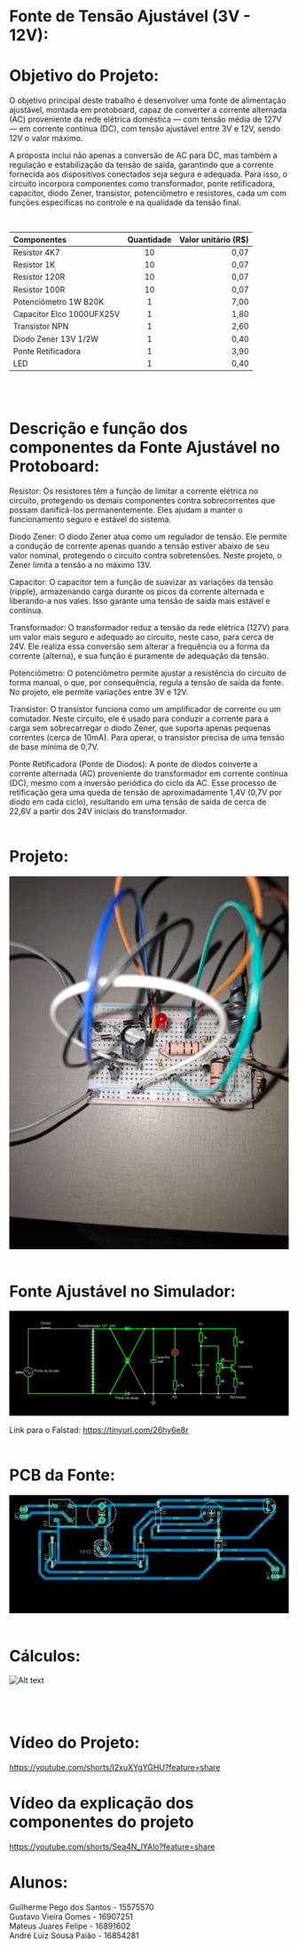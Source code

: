 # Fonte de Tensão Ajustável (3V - 12V):

# Objetivo do Projeto:

O objetivo principal deste trabalho é desenvolver uma fonte de alimentação ajustável, montada em protoboard, capaz de converter a corrente alternada (AC) proveniente da rede elétrica doméstica — com tensão média de 127V — em corrente contínua (DC), com tensão ajustável entre 3V e 12V, sendo 12V o valor máximo.

A proposta inclui não apenas a conversão de AC para DC, mas também a regulação e estabilização da tensão de saída, garantindo que a corrente fornecida aos dispositivos conectados seja segura e adequada. Para isso, o circuito incorpora componentes como transformador, ponte retificadora, capacitor, diodo Zener, transistor, potenciômetro e resistores, cada um com funções específicas no controle e na qualidade da tensão final.

<br>

| Componentes | Quantidade | Valor unitário (R$) |
|:-----|:--------:|------:|
| Resistor 4K7 | 10 | 0,07 |
| Resistor 1K | 10 | 0,07 |
| Resistor 120R | 10 | 0,07 |
| Resistor 100R | 10 | 0,07 |
| Potenciômetro 1W B20K | 1 | 7,00 |
| Capacitor Elco 1000UFX25V | 1 | 1,80|
| Transistor NPN | 1 | 2,60 |
| Diodo Zener 13V 1/2W | 1 | 0,40 |
| Ponte Retificadora | 1 | 3,90 |
| LED | 1 | 0,40 |

<br>
<br>

# Descrição e função dos componentes da Fonte Ajustável no Protoboard:

Resistor:
Os resistores têm a função de limitar a corrente elétrica no circuito, protegendo os demais componentes contra sobrecorrentes que possam danificá-los permanentemente. Eles ajudam a manter o funcionamento seguro e estável do sistema.

Diodo Zener:
O diodo Zener atua como um regulador de tensão. Ele permite a condução de corrente apenas quando a tensão estiver abaixo de seu valor nominal, protegendo o circuito contra sobretensões. Neste projeto, o Zener limita a tensão a no máximo 13V.

Capacitor:
O capacitor tem a função de suavizar as variações da tensão (ripple), armazenando carga durante os picos da corrente alternada e liberando-a nos vales. Isso garante uma tensão de saída mais estável e contínua.

Transformador:
O transformador reduz a tensão da rede elétrica (127V) para um valor mais seguro e adequado ao circuito, neste caso, para cerca de 24V. Ele realiza essa conversão sem alterar a frequência ou a forma da corrente (alterna), e sua função é puramente de adequação da tensão.

Potenciômetro:
O potenciômetro permite ajustar a resistência do circuito de forma manual, o que, por consequência, regula a tensão de saída da fonte. No projeto, ele permite variações entre 3V e 12V.

Transistor:
O transistor funciona como um amplificador de corrente ou um comutador. Neste circuito, ele é usado para conduzir a corrente para a carga sem sobrecarregar o diodo Zener, que suporta apenas pequenas correntes (cerca de 10mA). Para operar, o transistor precisa de uma tensão de base mínima de 0,7V.

Ponte Retificadora (Ponte de Diodos):
A ponte de diodos converte a corrente alternada (AC) proveniente do transformador em corrente contínua (DC), mesmo com a inversão periódica do ciclo da AC. Esse processo de retificação gera uma queda de tensão de aproximadamente 1,4V (0,7V por diodo em cada ciclo), resultando em uma tensão de saída de cerca de 22,6V a partir dos 24V iniciais do transformador.
<br>
<br>

# Projeto:
![Alt text](./fonte-de-tensao-ajustavel.jpg)
<br>
<br>

# Fonte Ajustável no Simulador:

![Alt text](./Falstad.png)

Link para o Falstad: https://tinyurl.com/26hy6e8r
<br>
<br>


# PCB da Fonte:

![Alt text](./Eagle.jfif)
<br>
<br>

# Cálculos:

![Alt text](./Cálculos.png)

<br>
<br>

# Vídeo do Projeto:
https://youtube.com/shorts/I2xuXYgYGHU?feature=share
<br>

# Vídeo da explicação dos componentes do projeto
https://youtube.com/shorts/Sea4N_lYAlo?feature=share

# Alunos:

Guilherme Pego dos Santos - 15575570
<br>
Gustavo Vieira Gomes - 16907251
<br>
Mateus Juares Felipe - 16891602
<br>
André Luiz Sousa Paião - 16854281
